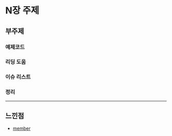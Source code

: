 # N장 주제

## 부주제

### 예제코드

### 리딩 도움

### 이슈 리스트

### 정리

---

## 느낀점

* [member](./member_README.md)